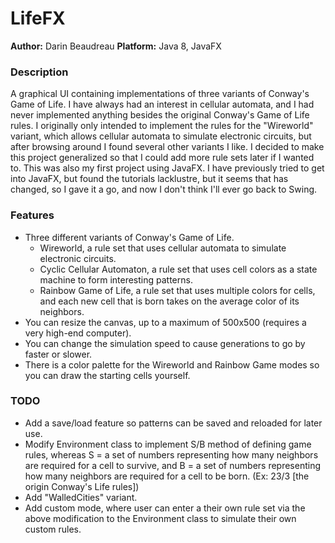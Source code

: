 # LifeFX

**Author:** Darin Beaudreau
**Platform:** Java 8, JavaFX

### Description
A graphical UI containing implementations of three variants of Conway's Game of Life.
I have always had an interest in cellular automata, and I had never implemented anything besides the
original Conway's Game of Life rules. I originally only intended to implement the rules for the "Wireworld"
variant, which allows cellular automata to simulate electronic circuits, but after browsing around I
found several other variants I like. I decided to make this project generalized so that I could add more
rule sets later if I wanted to. This was also my first project using JavaFX. I have previously tried to
get into JavaFX, but found the tutorials lacklustre, but it seems that has changed, so I gave it a go,
and now I don't think I'll ever go back to Swing.

### Features
 - Three different variants of Conway's Game of Life.
     - Wireworld, a rule set that uses cellular automata to simulate electronic circuits.
     - Cyclic Cellular Automaton, a rule set that uses cell colors as a state machine to form interesting patterns.
     - Rainbow Game of Life, a rule set that uses multiple colors for cells, and each new cell that is born takes on the average color of its neighbors.
 - You can resize the canvas, up to a maximum of 500x500 (requires a very high-end computer).
 - You can change the simulation speed to cause generations to go by faster or slower.
 - There is a color palette for the Wireworld and Rainbow Game modes so you can draw the starting cells yourself.
 
### TODO
 - Add a save/load feature so patterns can be saved and reloaded for later use.
 - Modify Environment class to implement S/B method of defining game rules, whereas S = a set of numbers representing how many neighbors are required for a cell to survive, and B = a set of numbers representing how many neighbors are required for a cell to be born. (Ex: 23/3 [the origin Conway's Life rules])
 - Add "WalledCities" variant.
 - Add custom mode, where user can enter a their own rule set via the above modification to the Environment class to simulate their own custom rules.